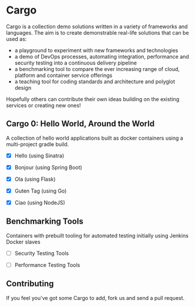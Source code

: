 # Cargo
Cargo is a collection demo solutions written in a variety of frameworks and languages. The aim is to create demonstrable real-life solutions that can be used as:
* a playground to experiment with new frameworks and technologies
* a demo of DevOps processes, automating integration, performance and security testing into a continuous delivery pipeline
* a benchmarking tool to compare the ever increasing range of cloud, platform and container service offerings
* a teaching tool for coding standards and architecture and polyglot design

Hopefully others can contribute their own ideas building on the existing services or creating new ones!


## Cargo 0: Hello World, Around the World
A collection of hello world applications built as docker containers using a multi-project gradle build.
* [x] Hello (using Sinatra)
* [x] Bonjour (using Spring Boot)
* [x] Ola (using Flask)
* [x] Guten Tag (using Go)
* [x] Ciao (using NodeJS)


## Benchmarking Tools
Containers with prebuilt tooling for automated testing initially using Jenkins Docker slaves
* [ ] Security Testing Tools
* [ ] Performance Testing Tools


## Contributing
If you feel you've got some Cargo to add, fork us and send a pull request.
